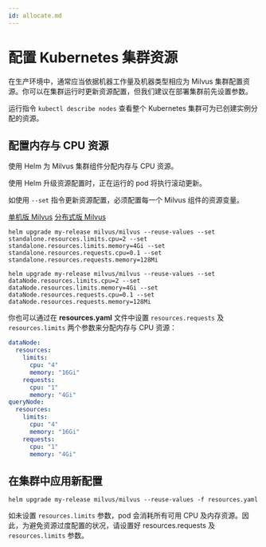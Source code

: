 ```yaml
---
id: allocate.md
---
```


# 配置 Kubernetes 集群资源

在生产环境中，通常应当依据机器工作量及机器类型相应为 Milvus 集群配置资源。你可以在集群运行时更新资源配置，但我们建议在部署集群前先设置参数。

<div class="alert note">
运行指令 <code>kubectl describe nodes</code> 查看整个 Kubernetes 集群可为已创建实例分配的资源。
</div>

## 配置内存与 CPU 资源

使用 Helm 为 Milvus 集群组件分配内存与 CPU 资源。

<div class="alert warning">
使用 Helm 升级资源配置时，正在运行的 pod 将执行滚动更新。
</div>


如使用 `--set` 指令更新资源配置，必须配置每一个 Milvus 组件的资源变量。

<div class="filter">
<a href="#standalone">单机版 Milvus</a> <a href="#cluster"> 分布式版 Milvus</a>
</div>

<div class="table-wrapper filter-standalone" markdown="block">

```Shell
helm upgrade my-release milvus/milvus --reuse-values --set standalone.resources.limits.cpu=2 --set standalone.resources.limits.memory=4Gi --set standalone.resources.requests.cpu=0.1 --set standalone.resources.requests.memory=128Mi
```

</div>

<div class="table-wrapper filter-cluster" markdown="block">

```Shell
helm upgrade my-release milvus/milvus --reuse-values --set dataNode.resources.limits.cpu=2 --set dataNode.resources.limits.memory=4Gi --set dataNode.resources.requests.cpu=0.1 --set dataNode.resources.requests.memory=128Mi
```

</div>

你也可以通过在 **resources.yaml** 文件中设置 `resources.requests` 及 `resources.limits` 两个参数来分配内存与 CPU 资源：

```Yaml
dataNode:
  resources:
    limits:
      cpu: "4"
      memory: "16Gi"
    requests:
      cpu: "1"
      memory: "4Gi"
queryNode:
  resources:
    limits:
      cpu: "4"
      memory: "16Gi"
    requests:
      cpu: "1"
      memory: "4Gi"
```

## 在集群中应用新配置

```Shell
helm upgrade my-release milvus/milvus --reuse-values -f resources.yaml
```
<div class="alert note">
如未设置 <code>resources.limits</code> 参数，pod 会消耗所有可用 CPU 及内存资源。因此，为避免资源过度配置的状况，请设置好 <cocde>resources.requests</code> 及 <code>resources.limits</code> 参数。
</div>
 
 
